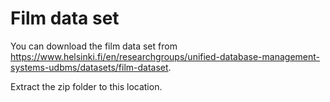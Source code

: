# Film data set

You can download the film data set from https://www.helsinki.fi/en/researchgroups/unified-database-management-systems-udbms/datasets/film-dataset.

Extract the zip folder to this location.